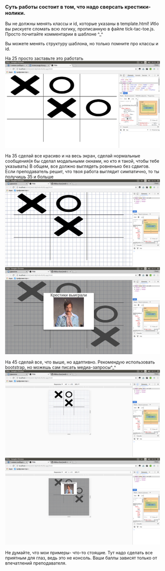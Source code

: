 ### Суть работы состоит в том, что надо сверсать крестики-нолики.

Вы не должны менять классы и id, которые указаны в template.html!
Ибо вы рискуете сломать всю логику, прописанную в файле tick-tac-toe.js. Просто почитайте комментарии в шаблоне ^_^

Вы можете менять структуру шаблона, но только помните про классы и id.

На 25 просто заставьте это работать
![25](https://raw.githubusercontent.com/Rikka-chan/web-lab/master/examples/25.png)


На 35 сделай все красиво и на весь экран, сделай нормальные сообщения(я бы сделал модальными окнами, но кто я такой, чтобы тебе указывать)
В общем, все должно выглядеть ровненько без сдвигов. Если преподаватель решит, что твоя работа выглядит симпатично, то ты получишь 35 и больше
![35](https://raw.githubusercontent.com/Rikka-chan/web-lab/master/examples/351.png)
![35](https://raw.githubusercontent.com/Rikka-chan/web-lab/master/examples/352.png)

На 45 сделай все, что выше, но адаптивно. Рекомендую использовать bootstrap, но можешь сам писать медиа-запросы^_^
![45](https://raw.githubusercontent.com/Rikka-chan/web-lab/master/examples/451.png)
![45](https://raw.githubusercontent.com/Rikka-chan/web-lab/master/examples/452.png)

Не думайте, что мои примеры- что-то стоящие. Тут надо сделать все приятным для глаз, ведь это не консоль.
Ваши баллы зависят только от впечатлений преподавателя. 
